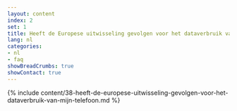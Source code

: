 ```yaml
---
layout: content
index: 2
set: 1
title: Heeft de Europese uitwisseling gevolgen voor het dataverbruik van mijn telefoon?
lang: nl
categories:
- nl
- faq
showBreadCrumbs: true
showContact: true
---
```

{% include content/38-heeft-de-europese-uitwisseling-gevolgen-voor-het-dataverbruik-van-mijn-telefoon.md %}
